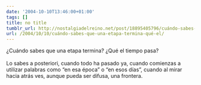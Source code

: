 ```yaml
---
date: '2004-10-10T13:46:00+01:00'
tags: []
title: no title
tumblr_url: http://nostalgiadelreino.net/post/18895405796/cuándo-sabes-que-una-etapa-termina-qué-el
url: /2004/10/10/cuándo-sabes-que-una-etapa-termina-qué-el/
---
```


<p>¿Cuándo sabes que una etapa termina? ¿Qué el tiempo pasa?<br/><br/>Lo sabes a posteriori, cuando todo ha pasado ya, cuando comienzas a utilizar palabras como &ldquo;en esa época&rdquo; o &ldquo;en esos días&rdquo;, cuando al mirar hacia atrás ves, aunque pueda ser difusa, una frontera.<br/><br/></p><div class="blogger-post-footer"><img width="1" height="1" src="https://blogger.googleusercontent.com/tracker/1180118427259117074-5933351383878339629?l=nostalgiadelreino.blogspot.com" alt=""/></div>
